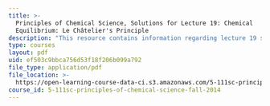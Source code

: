 ```yaml
---
title: >-
  Principles of Chemical Science, Solutions for Lecture 19: Chemical
  Equilibrium: Le Châtelier's Principle
description: "This resource contains information regarding lecture 19 solution.\r\n"
type: courses
layout: pdf
uid: ef503c9bbca756d53f18f206b099a792
file_type: application/pdf
file_location: >-
  https://open-learning-course-data-ci.s3.amazonaws.com/5-111sc-principles-of-chemical-science-fall-2014/ef503c9bbca756d53f18f206b099a792_MIT5_111F14_Lec19Soln.pdf
course_id: 5-111sc-principles-of-chemical-science-fall-2014
---
```


